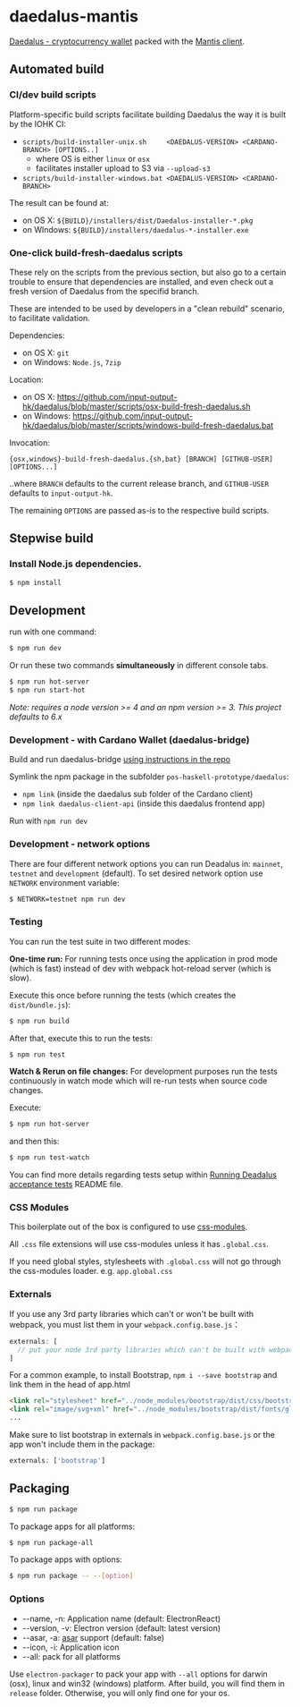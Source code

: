 # daedalus-mantis
[Daedalus - cryptocurrency wallet](https://github.com/input-output-hk/daedalus) packed with the [Mantis client](https://github.com/input-output-hk/mantis).

## Automated build

### CI/dev build scripts

Platform-specific build scripts facilitate building Daedalus the way it is built
by the IOHK CI:

   - `scripts/build-installer-unix.sh     <DAEDALUS-VERSION> <CARDANO-BRANCH> [OPTIONS..]`
      - where OS is either `linux` or `osx`
      - facilitates installer upload to S3 via `--upload-s3`
   - `scripts/build-installer-windows.bat <DAEDALUS-VERSION> <CARDANO-BRANCH>`

The result can be found at:
   - on OS X:    `${BUILD}/installers/dist/Daedalus-installer-*.pkg`
   - on WIndows: `${BUILD}/installers/daedalus-*-installer.exe`

### One-click build-fresh-daedalus scripts

These rely on the scripts from the previous section, but also go to a certain
trouble to ensure that dependencies are installed, and even check out a fresh
version of Daedalus from the specifid branch.

These are intended to be used by developers in a "clean rebuild" scenario, to
facilitate validation.

Dependencies:
   - on OS X:    `git`
   - on Windows: `Node.js`, `7zip`

Location:
   - on OS X:    https://github.com/input-output-hk/daedalus/blob/master/scripts/osx-build-fresh-daedalus.sh
   - on Windows: https://github.com/input-output-hk/daedalus/blob/master/scripts/windows-build-fresh-daedalus.bat

Invocation:
   ```shell
   {osx,windows}-build-fresh-daedalus.{sh,bat} [BRANCH] [GITHUB-USER] [OPTIONS...]
   ```
   ..where `BRANCH` defaults to the current release branch, and `GITHUB-USER`
   defaults to `input-output-hk`.

   The remaining `OPTIONS` are passed as-is to the respective build scripts.

## Stepwise build

### Install Node.js dependencies.

```bash
$ npm install
```

## Development

run with one command:

```bash
$ npm run dev
```

Or run these two commands __simultaneously__ in different console tabs.

```bash
$ npm run hot-server
$ npm run start-hot
```

*Note: requires a node version >= 4 and an npm version >= 3. This project
defaults to 6.x*

### Development - with Cardano Wallet (daedalus-bridge)

Build and run daedalus-bridge [using instructions in the repo](https://github.com/input-output-hk/pos-haskell-prototype/tree/master/daedalus)

Symlink the npm package in the subfolder `pos-haskell-prototype/daedalus`:
* `npm link` (inside the daedalus sub folder of the Cardano client)
* `npm link daedalus-client-api` (inside this daedalus frontend app)

Run with `npm run dev`

### Development - network options

There are four different network options you can run Deadalus in: `mainnet`, `testnet` and `development` (default).
To set desired network option use `NETWORK` environment variable:

```bash
$ NETWORK=testnet npm run dev
```

### Testing

You can run the test suite in two different modes:

**One-time run:**
For running tests once using the application in prod mode (which is fast)
instead of dev with webpack hot-reload server (which is slow).

Execute this once before running the tests (which creates the `dist/bundle.js`):
```bash
$ npm run build
``` 

After that, execute this to run the tests:

```bash
$ npm run test
```

**Watch & Rerun on file changes:**
For development purposes run the tests continuously in watch mode which will re-run tests when source code changes.

Execute:
```bash
$ npm run hot-server
```

and then this:
```bash
$ npm run test-watch
```

You can find more details regarding tests setup within [Running Deadalus acceptance tests](https://github.com/input-output-hk/daedalus/blob/master/features/README.md) README file.

### CSS Modules

This boilerplate out of the box is configured to use [css-modules](https://github.com/css-modules/css-modules).

All `.css` file extensions will use css-modules unless it has `.global.css`.

If you need global styles, stylesheets with `.global.css` will not go through the
css-modules loader. e.g. `app.global.css`

### Externals

If you use any 3rd party libraries which can't or won't be built with webpack, you must list them in your `webpack.config.base.js`：

```javascript
externals: [
  // put your node 3rd party libraries which can't be built with webpack here (mysql, mongodb, and so on..)
]
```

For a common example, to install Bootstrap, `npm i --save bootstrap` and link them in the head of app.html

```html
<link rel="stylesheet" href="../node_modules/bootstrap/dist/css/bootstrap.css" />
<link rel="image/svg+xml" href="../node_modules/bootstrap/dist/fonts/glyphicons-halflings-regular.eot" />
...
```

Make sure to list bootstrap in externals in `webpack.config.base.js` or the app won't include them in the package:
```js
externals: ['bootstrap']
```

## Packaging

```bash
$ npm run package
```

To package apps for all platforms:

```bash
$ npm run package-all
```

To package apps with options:

```bash
$ npm run package -- --[option]
```

### Options

- --name, -n: Application name (default: ElectronReact)
- --version, -v: Electron version (default: latest version)
- --asar, -a: [asar](https://github.com/atom/asar) support (default: false)
- --icon, -i: Application icon
- --all: pack for all platforms

Use `electron-packager` to pack your app with `--all` options for darwin (osx), linux and win32 (windows) platform. After build, you will find them in `release` folder. Otherwise, you will only find one for your os.
